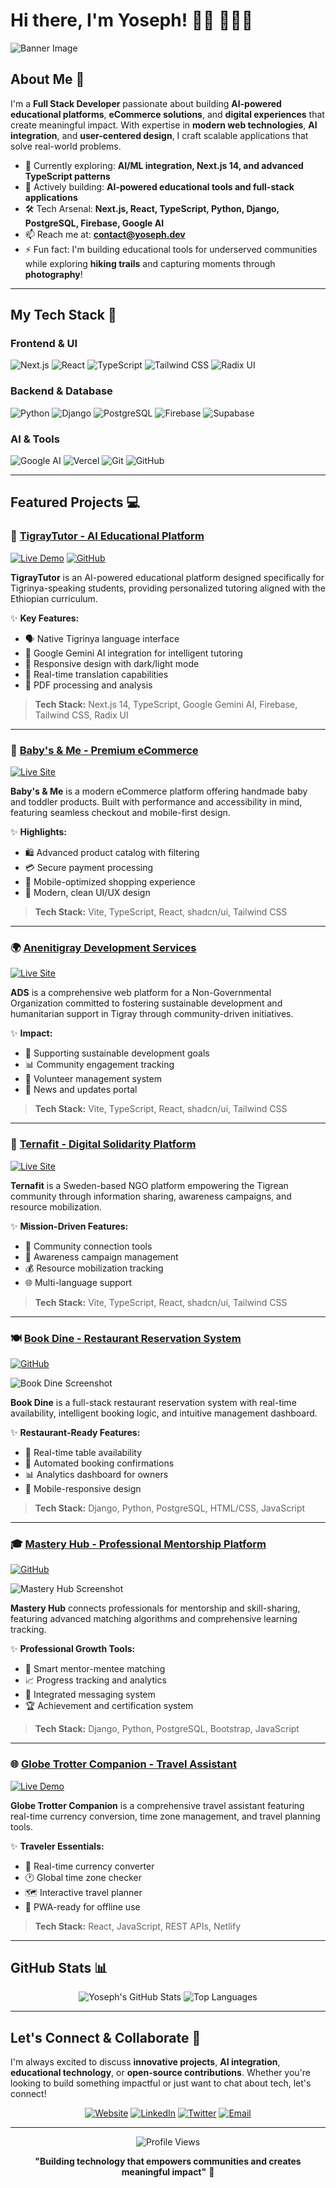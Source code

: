 # Hi there, I'm Yoseph! 👋🏾 👨🏾‍💻  
![Banner Image](https://github.com/yosephdev/GitHub-Profile/blob/main/banner.png)

## About Me 🚀

I'm a **Full Stack Developer** passionate about building **AI-powered educational platforms**, **eCommerce solutions**, and **digital experiences** that create meaningful impact. With expertise in **modern web technologies**, **AI integration**, and **user-centered design**, I craft scalable applications that solve real-world problems.

- 🌱 Currently exploring: **AI/ML integration, Next.js 14, and advanced TypeScript patterns**
- 🔭 Actively building: **AI-powered educational tools and full-stack applications**
- 🛠️ Tech Arsenal: **Next.js, React, TypeScript, Python, Django, PostgreSQL, Firebase, Google AI**
- 📫 Reach me at: **contact@yoseph.dev**
- ⚡ Fun fact: I'm building educational tools for underserved communities while exploring **hiking trails** and capturing moments through **photography**!

---

## My Tech Stack 🧠  

### Frontend & UI
![Next.js](https://img.shields.io/badge/-Next.js-000000?style=flat-square&logo=next.js&logoColor=white)
![React](https://img.shields.io/badge/-React-61DAFB?style=flat-square&logo=react&logoColor=black)
![TypeScript](https://img.shields.io/badge/-TypeScript-3178C6?style=flat-square&logo=typescript&logoColor=white)
![Tailwind CSS](https://img.shields.io/badge/-Tailwind%20CSS-38B2AC?style=flat-square&logo=tailwind-css&logoColor=white)
![Radix UI](https://img.shields.io/badge/-Radix%20UI-161618?style=flat-square&logo=radix-ui&logoColor=white)

### Backend & Database
![Python](https://img.shields.io/badge/-Python-3776AB?style=flat-square&logo=python&logoColor=white)
![Django](https://img.shields.io/badge/-Django-092E20?style=flat-square&logo=django&logoColor=white)
![PostgreSQL](https://img.shields.io/badge/-PostgreSQL-4169E1?style=flat-square&logo=postgresql&logoColor=white)
![Firebase](https://img.shields.io/badge/-Firebase-FFCA28?style=flat-square&logo=firebase&logoColor=black)
![Supabase](https://img.shields.io/badge/-Supabase-3ECF8E?style=flat-square&logo=supabase&logoColor=white)

### AI & Tools
![Google AI](https://img.shields.io/badge/-Google%20AI-4285F4?style=flat-square&logo=google&logoColor=white)
![Vercel](https://img.shields.io/badge/-Vercel-000000?style=flat-square&logo=vercel&logoColor=white)
![Git](https://img.shields.io/badge/-Git-F05032?style=flat-square&logo=git&logoColor=white)
![GitHub](https://img.shields.io/badge/-GitHub-181717?style=flat-square&logo=github&logoColor=white)

---

## Featured Projects 💻

### 🤖 [TigrayTutor - AI Educational Platform](https://tigray-tutor-ai.vercel.app/)
[![Live Demo](https://img.shields.io/badge/🚀-Live%20Demo-blue?style=flat-square)](https://tigray-tutor-ai.vercel.app)
[![GitHub](https://img.shields.io/badge/GitHub-Repository-black?style=flat-square&logo=github)](https://github.com/yosephdev/tigray-tutor-ai)

**TigrayTutor** is an AI-powered educational platform designed specifically for Tigrinya-speaking students, providing personalized tutoring aligned with the Ethiopian curriculum.

✨ **Key Features:**
- 🗣️ Native Tigrinya language interface
- 🤖 Google Gemini AI integration for intelligent tutoring
- 📱 Responsive design with dark/light mode
- 🔄 Real-time translation capabilities
- 📑 PDF processing and analysis

> **Tech Stack:** Next.js 14, TypeScript, Google Gemini AI, Firebase, Tailwind CSS, Radix UI

---

### 🛒 [Baby's & Me - Premium eCommerce](https://www.babysme.com/)
[![Live Site](https://img.shields.io/badge/🌐-Live%20Site-green?style=flat-square)](https://www.babysme.com/)

**Baby's & Me** is a modern eCommerce platform offering handmade baby and toddler products. Built with performance and accessibility in mind, featuring seamless checkout and mobile-first design.

✨ **Highlights:**
- 🛍️ Advanced product catalog with filtering
- 💳 Secure payment processing
- 📱 Mobile-optimized shopping experience
- 🎨 Modern, clean UI/UX design

> **Tech Stack:** Vite, TypeScript, React, shadcn/ui, Tailwind CSS

---

### 🌍 [Anenitigray Development Services](https://www.anenitigray.org/)
[![Live Site](https://img.shields.io/badge/🌐-Live%20Site-green?style=flat-square)](https://www.anenitigray.org/)

**ADS** is a comprehensive web platform for a Non-Governmental Organization committed to fostering sustainable development and humanitarian support in Tigray through community-driven initiatives.

✨ **Impact:**
- 🌱 Supporting sustainable development goals
- 📊 Community engagement tracking
- 🤝 Volunteer management system
- 📰 News and updates portal

> **Tech Stack:** Vite, TypeScript, React, shadcn/ui, Tailwind CSS

---

### 🧠 [Ternafit - Digital Solidarity Platform](https://www.ternafit.org/)
[![Live Site](https://img.shields.io/badge/🌐-Live%20Site-green?style=flat-square)](https://www.ternafit.org/)

**Ternafit** is a Sweden-based NGO platform empowering the Tigrean community through information sharing, awareness campaigns, and resource mobilization.

✨ **Mission-Driven Features:**
- 🔗 Community connection tools
- 📢 Awareness campaign management
- 💰 Resource mobilization tracking
- 🌐 Multi-language support

> **Tech Stack:** Vite, TypeScript, React, shadcn/ui, Tailwind CSS

---

### 🍽️ [Book Dine - Restaurant Reservation System](https://github.com/yosephdev/book-dine)
[![GitHub](https://img.shields.io/badge/GitHub-Repository-black?style=flat-square&logo=github)](https://github.com/yosephdev/book-dine)

![Book Dine Screenshot](https://github.com/yosephdev/book-dine/blob/main/docs/readme_images/image-mockup.png)

**Book Dine** is a full-stack restaurant reservation system with real-time availability, intelligent booking logic, and intuitive management dashboard.

✨ **Restaurant-Ready Features:**
- 📅 Real-time table availability
- 🔔 Automated booking confirmations
- 📊 Analytics dashboard for owners
- 📱 Mobile-responsive design

> **Tech Stack:** Django, Python, PostgreSQL, HTML/CSS, JavaScript

---

### 🎓 [Mastery Hub - Professional Mentorship Platform](https://github.com/yosephdev/mastery-hub)
[![GitHub](https://img.shields.io/badge/GitHub-Repository-black?style=flat-square&logo=github)](https://github.com/yosephdev/mastery-hub)

![Mastery Hub Screenshot](https://github.com/yosephdev/mastery-hub/blob/main/docs/readme_images/responsive-preview.png?raw=true)

**Mastery Hub** connects professionals for mentorship and skill-sharing, featuring advanced matching algorithms and comprehensive learning tracking.

✨ **Professional Growth Tools:**
- 🤝 Smart mentor-mentee matching
- 📈 Progress tracking and analytics
- 💬 Integrated messaging system
- 🏆 Achievement and certification system

> **Tech Stack:** Django, Python, PostgreSQL, Bootstrap, JavaScript

---

### 🌐 [Globe Trotter Companion - Travel Assistant](https://globe-trotter-companion.netlify.app/)
[![Live Demo](https://img.shields.io/badge/🚀-Live%20Demo-blue?style=flat-square)](https://globe-trotter-companion.netlify.app/)

**Globe Trotter Companion** is a comprehensive travel assistant featuring real-time currency conversion, time zone management, and travel planning tools.

✨ **Traveler Essentials:**
- 💱 Real-time currency converter
- 🕐 Global time zone checker
- 🗺️ Interactive travel planner
- 📱 PWA-ready for offline use

> **Tech Stack:** React, JavaScript, REST APIs, Netlify

---

## GitHub Stats 📊

<div align="center">
  <img src="https://github-readme-stats.vercel.app/api?username=yosephdev&show_icons=true&theme=radical&hide_border=true" alt="Yoseph's GitHub Stats" />
  <img src="https://github-readme-stats.vercel.app/api/top-langs/?username=yosephdev&layout=compact&theme=radical&hide_border=true" alt="Top Languages" />
</div>

---

## Let's Connect & Collaborate 🤝

I'm always excited to discuss **innovative projects**, **AI integration**, **educational technology**, or **open-source contributions**. Whether you're looking to build something impactful or just want to chat about tech, let's connect!

<div align="center">

[![Website](https://img.shields.io/badge/🌐-Portfolio-4285F4?style=for-the-badge)](https://yoseph.dev)
[![LinkedIn](https://img.shields.io/badge/LinkedIn-0077B5?style=for-the-badge&logo=linkedin&logoColor=white)](https://www.linkedin.com/in/yoseph-berhane)
[![Twitter](https://img.shields.io/badge/Twitter-1DA1F2?style=for-the-badge&logo=twitter&logoColor=white)](https://twitter.com/yosephbet)
[![Email](https://img.shields.io/badge/Email-D14836?style=for-the-badge&logo=gmail&logoColor=white)](mailto:contact@yoseph.dev)

</div>

---

<div align="center">
  <img src="https://komarev.com/ghpvc/?username=yosephdev&color=blueviolet&style=flat-square&label=Profile+Views" alt="Profile Views" />
  
  **"Building technology that empowers communities and creates meaningful impact"** 🚀
</div>
